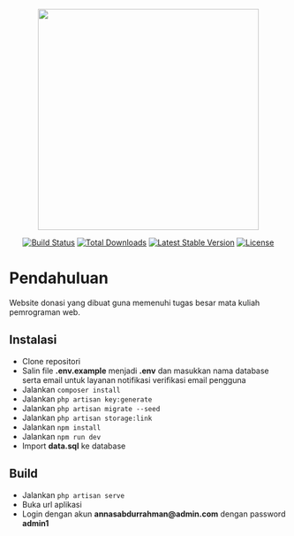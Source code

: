 <p align="center"><a href="https://laravel.com" target="_blank"><img src="https://raw.githubusercontent.com/laravel/art/master/logo-lockup/5%20SVG/2%20CMYK/1%20Full%20Color/laravel-logolockup-cmyk-red.svg" width="400"></a></p>

<p align="center">
<a href="https://travis-ci.org/laravel/framework"><img src="https://travis-ci.org/laravel/framework.svg" alt="Build Status"></a>
<a href="https://packagist.org/packages/laravel/framework"><img src="https://img.shields.io/packagist/dt/laravel/framework" alt="Total Downloads"></a>
<a href="https://packagist.org/packages/laravel/framework"><img src="https://img.shields.io/packagist/v/laravel/framework" alt="Latest Stable Version"></a>
<a href="https://packagist.org/packages/laravel/framework"><img src="https://img.shields.io/packagist/l/laravel/framework" alt="License"></a>
</p>

# Pendahuluan

Website donasi yang dibuat guna memenuhi tugas besar mata kuliah pemrograman web. 

## Instalasi

- Clone repositori 
- Salin file __.env.example__ menjadi __.env__ dan masukkan nama database serta email untuk layanan notifikasi verifikasi email pengguna
- Jalankan ```composer install```
- Jalankan  ```php artisan key:generate```
- Jalankan  ```php artisan migrate --seed```
- Jalankan ```php artisan storage:link```
- Jalankan ```npm install```
- Jalankan ```npm run dev```
- Import __data.sql__ ke database

## Build
- Jalankan ```php artisan serve```
- Buka url aplikasi
- Login dengan akun __annasabdurrahman@admin.com__ dengan password __admin1__
